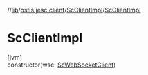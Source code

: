 //[lib](../../../index.md)/[ostis.jesc.client](../index.md)/[ScClientImpl](index.md)/[ScClientImpl](-sc-client-impl.md)

# ScClientImpl

[jvm]\
constructor(wsc: [ScWebSocketClient](../../ostis.jesc.client.ws/-sc-web-socket-client/index.md))
